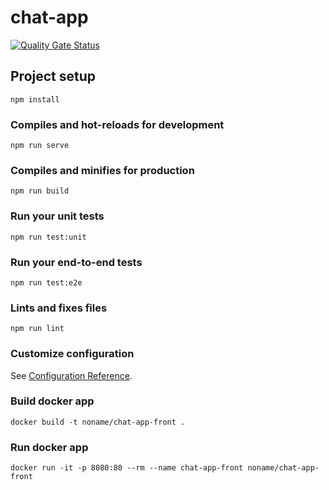 # chat-app
[![Quality Gate Status](https://sonarcloud.io/api/project_badges/measure?project=FATEC-SJC-NoName_front-chat-app&metric=alert_status)](https://sonarcloud.io/dashboard?id=FATEC-SJC-NoName_front-chat-app)

## Project setup
```
npm install
```

### Compiles and hot-reloads for development
```
npm run serve
```

### Compiles and minifies for production
```
npm run build
```

### Run your unit tests
```
npm run test:unit
```

### Run your end-to-end tests
```
npm run test:e2e
```

### Lints and fixes files
```
npm run lint
```

### Customize configuration
See [Configuration Reference](https://cli.vuejs.org/config/).


### Build docker app
```
docker build -t noname/chat-app-front .
```

### Run docker app
```
docker run -it -p 8080:80 --rm --name chat-app-front noname/chat-app-front
```